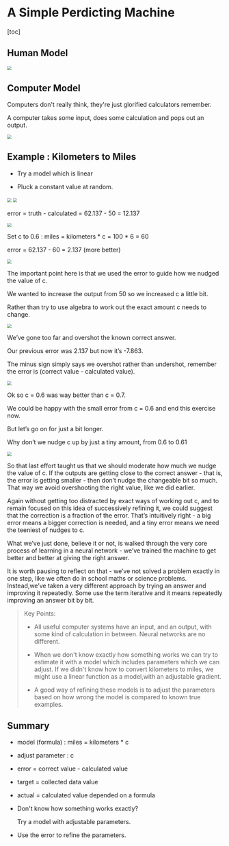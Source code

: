 # A Simple Perdicting Machine

[toc]

## Human Model

<img src="Resources/00.jpg" style="zoom:60%;" />

## Computer Model

Computers don't really think, they're just glorified calculators remember.

A computer takes some input, does some calculation and pops out an output.

<img src="Resources/01.jpg" style="zoom:60%;" />

## Example : Kilometers to Miles

- Try a model which is linear

- Pluck a constant value at random.

<img src="Resources/02.jpg" style="zoom:60%;" />

<img src="Resources/03.jpg" style="zoom:60%;" />



 error = truth - calculated = 62.137 - 50 = 12.137

<img src="Resources/04.jpg" style="zoom:60%;" />

Set c to 0.6 : miles = kilometers * c = 100 * 6 = 60

error = 62.137 - 60 = 2.137 (more better)



<img src="Resources/05.jpg" style="zoom:60%;" />

The important point here is that we used the error to guide how we nudged the value of c.

We wanted to increase the output from 50 so we increased c a little bit.

Rather than try to use algebra to work out the exact amount c needs to change.



<img src="Resources/06.jpg" style="zoom:60%;" />

We’ve gone too far and overshot the known correct answer. 

Our previous error was 2.137 but now it’s -7.863. 

The minus sign simply says we overshot rather than undershot, remember the error is (correct value - calculated value).

<img src="Resources/07.jpg" style="zoom:60%;" />

Ok so c = 0.6 was way better than c = 0.7. 

We could be happy with the small error from c = 0.6 and end this exercise now. 

But let’s go on for just a bit longer. 

Why don’t we nudge c up by just a tiny amount, from 0.6 to 0.61

<img src="Resources/08.jpg" style="zoom:60%;" />

So that last effort taught us that we should moderate how much we nudge the value of c. If the outputs are getting close to the correct answer - that is, the error is getting smaller - then don’t nudge the changeable bit so much. That way we avoid overshooting the right value, like we did earlier.

Again without getting too distracted by exact ways of working out c, and to remain focused on this idea of successively refining it, we could suggest that the correction is a fraction of the error. That’s intuitively right - a big error means a bigger correction is needed, and a tiny error means we need the teeniest of nudges to c.

What we’ve just done, believe it or not, is walked through the very core process of learning in a neural network - we’ve trained the machine to get better and better at giving the right answer.

It is worth pausing to reflect on that - we’ve not solved a problem exactly in one step, like we often do in school maths or science problems. Instead,we’ve taken a very different approach by trying an answer and improving it repeatedly. Some use the term iterative and it means repeatedly improving an answer bit by bit.

>Key Points:
>
>   -	All useful computer systems have an input, and an output, with some kind of calculation in between. Neural networks are no different.
>
>   -	When we don't know exactly how something works we can try to estimate it with a model which includes parameters which we can adjust. If we didn't know how to convert kilometers  to miles, we might use a linear function as a model,with an adjustable gradient.
>
>   -	A good way of refining these models is to adjust the parameters based on how wrong the model is compared to known true examples.

## Summary

- model (formula) : miles = kilometers * c

- adjust parameter : c

- error = correct value - calculated value

- target = collected data value

- actual = calculated value depended on a formula

- Don't know how something works exactly? 

  Try a model with adjustable parameters.

- Use the error to refine the parameters.